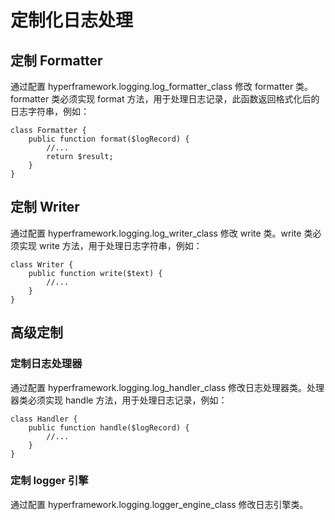 # 定制化日志处理
## 定制 Formatter
通过配置 hyperframework.logging.log_formatter_class 修改 formatter 类。formatter 类必须实现 format 方法，用于处理日志记录，此函数返回格式化后的日志字符串，例如：
```.php
class Formatter {
    public function format($logRecord) {
        //...
        return $result;
    }
}
```
## 定制 Writer
通过配置 hyperframework.logging.log_writer_class 修改 write 类。write 类必须实现 write 方法，用于处理日志字符串，例如：
```.php
class Writer {
    public function write($text) {
        //...
    }
}
```
## 高级定制
### 定制日志处理器
通过配置 hyperframework.logging.log_handler_class 修改日志处理器类。处理器类必须实现 handle 方法，用于处理日志记录，例如：
```.php
class Handler {
    public function handle($logRecord) {
        //...
    }
}
```
### 定制 logger 引擎
通过配置 hyperframework.logging.logger_engine_class 修改日志引擎类。
